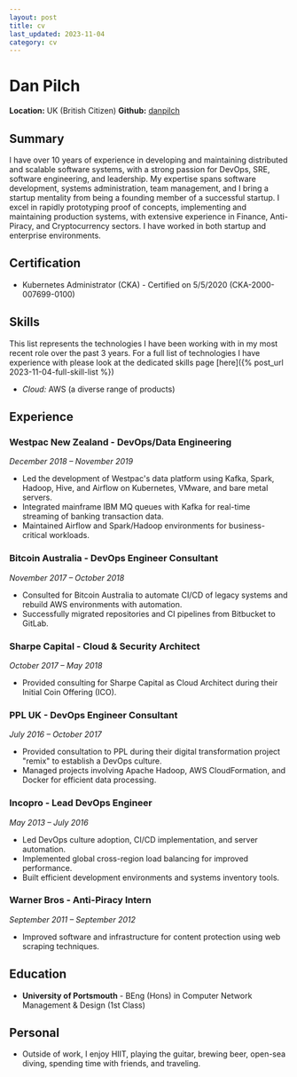 ```yaml
---
layout: post
title: cv
last_updated: 2023-11-04
category: cv
---
```


# Dan Pilch
**Location:** UK (British Citizen)
**Github:** [danpilch](https://github.com/danpilch)

## Summary
I have over 10 years of experience in developing and maintaining distributed and scalable software systems, with a strong passion for DevOps, SRE, software engineering, and leadership. My expertise spans software development, systems administration, team management, and I bring a startup mentality from being a founding member of a successful startup. I excel in rapidly prototyping proof of concepts, implementing and maintaining production systems, with extensive experience in Finance, Anti-Piracy, and Cryptocurrency sectors. I have worked in both startup and enterprise environments.

## Certification
- Kubernetes Administrator (CKA) - Certified on 5/5/2020 (CKA-2000-007699-0100)

## Skills

This list represents the technologies I have been working with in my most recent role over the past 3 years. For a full list of technologies I have experience with please look at the dedicated skills page [here]({% post_url 2023-11-04-full-skill-list %})

- *Cloud:* AWS (a diverse range of products)

## Experience

### Westpac New Zealand - DevOps/Data Engineering
*December 2018 – November 2019*
- Led the development of Westpac's data platform using Kafka, Spark, Hadoop, Hive, and Airflow on Kubernetes, VMware, and bare metal servers.
- Integrated mainframe IBM MQ queues with Kafka for real-time streaming of banking transaction data.
- Maintained Airflow and Spark/Hadoop environments for business-critical workloads.

### Bitcoin Australia - DevOps Engineer Consultant
*November 2017 – October 2018*
- Consulted for Bitcoin Australia to automate CI/CD of legacy systems and rebuild AWS environments with automation.
- Successfully migrated repositories and CI pipelines from Bitbucket to GitLab.

### Sharpe Capital - Cloud & Security Architect
*October 2017 – May 2018*
- Provided consulting for Sharpe Capital as Cloud Architect during their Initial Coin Offering (ICO).

### PPL UK - DevOps Engineer Consultant
*July 2016 – October 2017*
- Provided consultation to PPL during their digital transformation project "remix" to establish a DevOps culture.
- Managed projects involving Apache Hadoop, AWS CloudFormation, and Docker for efficient data processing.

### Incopro - Lead DevOps Engineer
*May 2013 – July 2016*
- Led DevOps culture adoption, CI/CD implementation, and server automation.
- Implemented global cross-region load balancing for improved performance.
- Built efficient development environments and systems inventory tools.

### Warner Bros - Anti-Piracy Intern
*September 2011 – September 2012*
- Improved software and infrastructure for content protection using web scraping techniques.

## Education
- **University of Portsmouth** - BEng (Hons) in Computer Network Management & Design (1st Class)

## Personal
- Outside of work, I enjoy HIIT, playing the guitar, brewing beer, open-sea diving, spending time with friends, and traveling.
